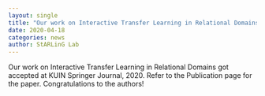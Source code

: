 ```yaml
---
layout: single
title: "Our work on Interactive Transfer Learning in Relational Domains got accepted at KUIN Springer Journal, 2020"
date: 2020-04-18
categories: news
author: StARLinG Lab
---
```


Our work on Interactive Transfer Learning in Relational Domains got accepted at KUIN Springer Journal, 2020. Refer to the Publication page for the paper. Congratulations to the authors!
